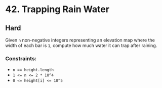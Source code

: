 # 42. Trapping Rain Water

## Hard

Given `n` non-negative integers representing an elevation map where the width of each bar is `1`, compute how much water
it can trap after raining.

### Constraints:

- `n == height.length`
- `1 <= n <= 2 * 10^4`
- `0 <= height[i] <= 10^5`
